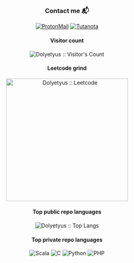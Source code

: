 <h3 align="center">Contact me 📬</h4>
<p align="center">
    <a href="mailto:doliatius@proton.me"><img alt="ProtonMail" src="https://img.shields.io/badge/ProtonMail-8B89CC?style=for-the-badge&logo=protonmail&logoColor=white"></a>
    <a href="mailto:dolyetyus@tuta.io"><img alt="Tutanota" src="https://img.shields.io/badge/Tutanota-840010?style=for-the-badge&logo=Tutanota&logoColor=white"></a>
</p>

<h4 align="center">Visitor count</h4>

<p align="center"><img src="https://profile-counter.glitch.me/{Dolyetyus}/count.svg" alt="Dolyetyus :: Visitor's Count" /></p>

<h4 align="center">Leetcode grind</h4>
<p align="center"><img src="https://leetcard.jacoblin.cool/dolyetyus?theme=dark&font=Archivo" alt="Dolyetyus :: Leetcode" width="320px" /></p>

<h4 align="center">Top public repo languages</h4>

<p align="center"><img src="https://github-readme-stats.vercel.app/api/top-langs/?username=Dolyetyus&langs_count=10&theme=tokyonight&layout=compact" alt="Dolyetyus :: Top Langs" /></p>

<h4 align="center">Top private repo languages</h4>

<p align="center">
    <img alt="Scala" src="https://img.shields.io/badge/scala-%23DC322F.svg?style=for-the-badge&logo=scala&logoColor=white">
    <img alt="C" src="https://img.shields.io/badge/c-%2300599C.svg?style=for-the-badge&logo=c&logoColor=white">
    <img alt="Python" src="https://img.shields.io/badge/python-3670A0?style=for-the-badge&logo=python&logoColor=ffdd54">
    <img alt="PHP" src="https://img.shields.io/badge/php-%23777BB4.svg?style=for-the-badge&logo=php&logoColor=white"> </br>
</p>
    
<!--
**Dolyetyus/Dolyetyus** is a ✨ _special_ ✨ repository because its `README.md` (this file) appears on your GitHub profile.

Here are some ideas to get you started:

- 🔭 I’m currently working on ...
- 🌱 I’m currently learning ...
- 👯 I’m looking to collaborate on ...
- 🤔 I’m looking for help with ...
- 💬 Ask me about ...
- 📫 How to reach me: ...
- 😄 Pronouns: ...
- ⚡ Fun fact: ...
-->

